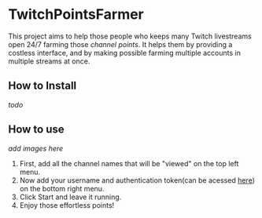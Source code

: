 # TwitchPointsFarmer

This project aims to help those people who keeps many Twitch livestreams open 24/7 farming those *channel points*. 
It helps them by providing a costless interface, and by making possible farming multiple accounts in multiple streams at once.

## How to Install

*todo*

## How to use

*add images here*
1. First, add all the channel names that will be "viewed" on the top left menu.
2. Now add your username and authentication token(can be acessed [here](https://twitchapps.com/tmi/)) on the bottom right menu.
3. Click Start and leave it running.
4. Enjoy those effortless points!
